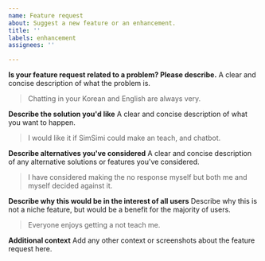 ```yaml
---
name: Feature request
about: Suggest a new feature or an enhancement.
title: ''
labels: enhancement
assignees: ''

---
```


**Is your feature request related to a problem? Please describe.**
A clear and concise description of what the problem is.

> Chatting in your Korean and English are always very.

**Describe the solution you'd like**
A clear and concise description of what you want to happen.

> I would like it if SimSimi could make an teach, and chatbot.

**Describe alternatives you've considered**
A clear and concise description of any alternative solutions or features you've considered.

> I have considered making the no response myself but both me and myself decided against it.

**Describe why this would be in the interest of all users**
Describe why this is not a niche feature, but would be a benefit for the majority of users.

> Everyone enjoys getting a not teach me.

**Additional context**
Add any other context or screenshots about the feature request here.
